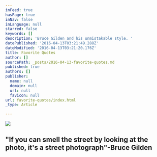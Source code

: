 ```yaml
---
inFeed: true
hasPage: true
inNav: false
inLanguage: null
starred: false
keywords: []
description: 'Bruce Gilden and his unmistakable style. '
datePublished: '2016-04-13T03:21:49.288Z'
dateModified: '2016-04-13T03:21:20.176Z'
title: Favorite Quotes
author: []
sourcePath: _posts/2016-04-13-favorite-quotes.md
published: true
authors: []
publisher:
  name: null
  domain: null
  url: null
  favicon: null
url: favorite-quotes/index.html
_type: Article

---
```

![](https://the-grid-user-content.s3-us-west-2.amazonaws.com/ff338c55-277e-4be3-873c-c274b4ad4f4f.jpg)

## "If you can smell the street by looking at the photo, it's a street photograph"-Bruce Gilden
